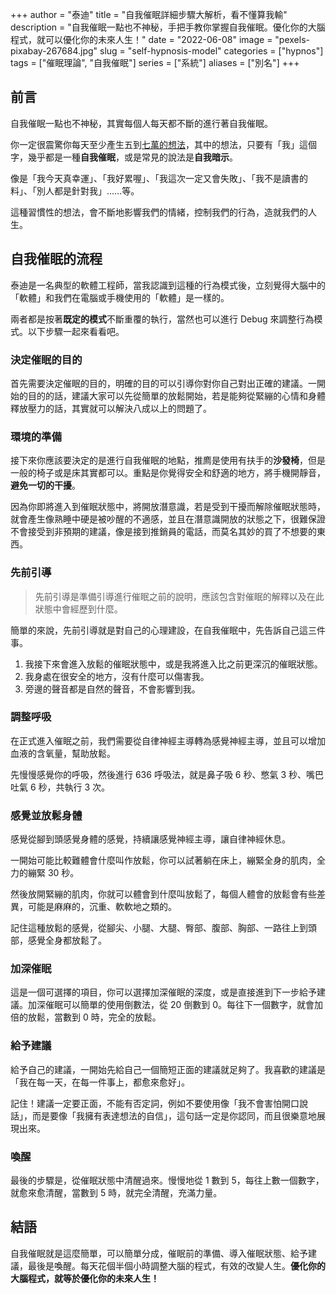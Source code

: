 +++
author = "泰迪"
title = "自我催眠詳細步驟大解析，看不懂算我輸"
description = "自我催眠一點也不神秘，手把手教你掌握自我催眠。優化你的大腦程式，就可以優化你的未來人生！"
date = "2022-06-08"
image = "pexels-pixabay-267684.jpg"
slug = "self-hypnosis-model"
categories = ["hypnos"]
tags = ["催眠理論", "自我催眠"]
series = ["系統"]
aliases = ["別名"]
+++

## 前言
自我催眠一點也不神秘，其實每個人每天都不斷的進行著自我催眠。

你一定很震驚你每天至少產生五到[七萬的想法](https://www.cw.com.tw/index.php/article/5072160?from=search)，其中的想法，只要有「我」這個字，幾乎都是一種**自我催眠**，或是常見的說法是**自我暗示**。

像是「我今天真幸運」、「我好累喔」、「我這次一定又會失敗」、「我不是讀書的料」、「別人都是針對我」……等。

這種習慣性的想法，會不斷地影響我們的情緒，控制我們的行為，造就我們的人生。

## 自我催眠的流程
泰迪是一名典型的軟體工程師，當我認識到這種的行為模式後，立刻覺得大腦中的「軟體」和我們在電腦或手機使用的「軟體」是一樣的。

兩者都是按著**既定的模式**不斷重覆的執行，當然也可以進行 Debug 來調整行為模式。以下步驟一起來看看吧。

### 決定催眠的目的
首先需要決定催眠的目的，明確的目的可以引導你對你自己對出正確的建議。一開始的目的的話，建議大家可以先從簡單的放鬆開始，若是能夠從緊繃的心情和身體釋放壓力的話，其實就可以解決八成以上的問題了。

### 環境的準備
接下來你應該要決定的是進行自我催眠的地點，推廌是使用有扶手的**沙發椅**，但是一般的椅子或是床其實都可以。重點是你覺得安全和舒適的地方，將手機開靜音，**避免一切的干擾**。

因為你即將進入到催眠狀態中，將開放潛意識，若是受到干擾而解除催眠狀態時，就會產生像熟睡中硬是被吵醒的不適感，並且在潛意識開放的狀態之下，很難保證不會接受到非預期的建議，像是接到推銷員的電話，而莫名其妙的買了不想要的東西。

### 先前引導
>先前引導是準備引導進行催眠之前的說明，應該包含對催眠的解釋以及在此狀態中會經歷到什麼。

簡單的來說，先前引導就是對自己的心理建設，在自我催眠中，先告訴自己這三件事。
1. 我接下來會進入放鬆的催眠狀態中，或是我將進入比之前更深沉的催眠狀態。
2. 我身處在很安全的地方，沒有什麼可以傷害我。
3. 旁邊的聲音都是自然的聲音，不會影響到我。

### 調整呼吸

在正式進入催眠之前，我們需要從自律神經主導轉為感覺神經主導，並且可以增加血液的含氧量，幫助放鬆。

先慢慢感覺你的呼吸，然後進行 636 呼吸法，就是鼻子吸 6 秒、憋氣 3 秒、嘴巴吐氣 6 秒，共執行 3 次。

### 感覺並放鬆身體
感覺從腳到頭感覺身體的感覺，持續讓感覺神經主導，讓自律神經休息。

一開始可能比較難體會什麼叫作放鬆，你可以試著躺在床上，繃緊全身的肌肉，全力的繃緊 30 秒。

然後放開緊繃的肌肉，你就可以體會到什麼叫放鬆了，每個人體會的放鬆會有些差異，可能是麻麻的，沉重、軟軟地之類的。

記住這種放鬆的感覺，從腳尖、小腿、大腿、臀部、腹部、胸部、一路往上到頭部，感覺全身都放鬆了。

### 加深催眠
這是一個可選擇的項目，你可以選擇加深催眠的深度，或是直接進到下一步給予建議。加深催眠可以簡單的使用倒數法，從 20 倒數到 0。每往下一個數字，就會加倍的放鬆，當數到 0 時，完全的放鬆。

### 給予建議
給予自己的建議，一開始先給自己一個簡短正面的建議就足夠了。我喜歡的建議是「我在每一天，在每一件事上，都愈來愈好」。

記住！建議一定要正面，不能有否定詞，例如不要使用像「我不會害怕開口說話」，而是要像「我擁有表達想法的自信」，這句話一定是你認同，而且很樂意地展現出來。

### 喚醒
最後的步驟是，從催眠狀態中清醒過來。慢慢地從 1 數到 5，每往上數一個數字，就愈來愈清醒，當數到 5 時，就完全清醒，充滿力量。

## 結語
自我催眠就是這麼簡單，可以簡單分成，催眠前的準備、導入催眠狀態、給予建議，最後是喚醒。每天花個半個小時調整大腦的程式，有效的改變人生。**優化你的大腦程式，就等於優化你的未來人生！**
